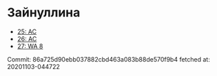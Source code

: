 # Зайнуллина
- [25: AC](25.md)
- [26: AC](26.md)
- [27: WA 8](27.md)

Commit: 86a725d90ebb037882cbd463a083b88de570f9b4
 fetched at: 20201103-044722

